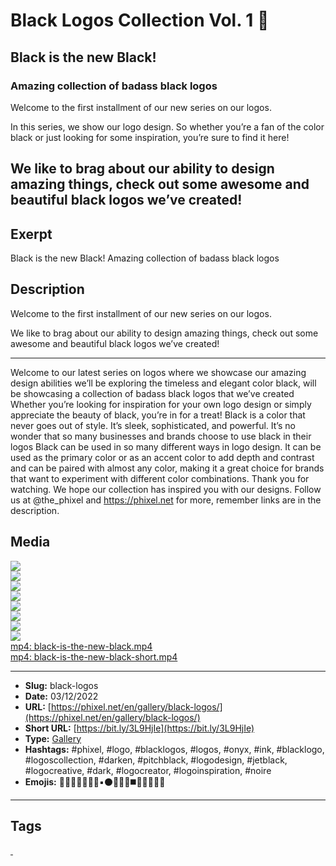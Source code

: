 # Black Logos Collection Vol. 1 🖤
## Black is the new Black!
### Amazing collection of badass black logos
Welcome to the first installment of our new series on our logos.

In this series, we show our logo design. So whether you’re a fan of the color black or just looking for some inspiration, you’re sure to find it here!

We like to brag about our ability to design amazing things, check out some awesome and beautiful black logos we’ve created!
------------
## Exerpt
Black is the new Black!
Amazing collection of badass black logos
## Description
Welcome to the first installment of our new series on our logos.

We like to brag about our ability to design amazing things, check out some awesome and beautiful black logos we’ve created!

---

Welcome to our latest series on logos where
we showcase our amazing design abilities
we’ll be exploring the timeless and elegant
color black, will be showcasing a collection
of badass black logos that we’ve created
Whether you’re looking for inspiration for
your own logo design or simply appreciate
the beauty of black, you’re in for a treat!
Black is a color that never goes out of style.
It’s sleek, sophisticated, and powerful.
It’s no wonder that so many businesses and
brands choose to use black in their logos
Black can be used in so many different ways
in logo design. It can be used as the primary
color or as an accent color to add depth and
contrast and can be paired with almost any color, 
making it a great choice for brands that want
to experiment with different color combinations.
Thank you for watching.
We hope our collection has inspired you with our designs.
Follow us at
@the_phixel and https://phixel.net for more, 
remember links are in the description.
## Media
<img src="media/8db6e988/black-logo-001.jpg" loading="lazy"><br>
<img src="media/761059f5/black-logo-003.jpg" loading="lazy"><br>
<img src="media/85fe1f3b/black-logo-004.jpg" loading="lazy"><br>
<img src="media/86185cd8/black-logo-005.jpg" loading="lazy"><br>
<img src="media/0f0f0192/black-logo-006.jpg" loading="lazy"><br>
<img src="media/02037d05/black-logo-007.jpg" loading="lazy"><br>
<img src="media/1ad4a19a/black-logo-008.jpg" loading="lazy"><br>
<img src="media/fa05fd04/black-logo-009.jpg" loading="lazy"><br>
	<a href="media/18e61e2f/black-is-the-new-black.mp4" target="_media">mp4: black-is-the-new-black.mp4</a><br>
	<a href="media/1d16d771/black-is-the-new-black-short.mp4" target="_media">mp4: black-is-the-new-black-short.mp4</a><br>

------------
- **Slug:** black-logos
- **Date:** 03/12/2022
- **URL:** [https://phixel.net/en/gallery/black-logos/](https://phixel.net/en/gallery/black-logos/)
- **Short URL:** [https://bit.ly/3L9HjIe](https://bit.ly/3L9HjIe)
- **Type:** [Gallery](#gallery)
- **Hashtags:** #phixel, #logo, #blacklogos, #logos, #onyx, #ink, #blacklogo, #logoscollection, #darken, #pitchblack, #logodesign, #jetblack, #logocreative, #dark, #logocreator, #logoinspiration, #noire
- **Emojis:** 🖤🖤🖤🖤🖤🖤🖤▪️⚫👩🏿‍🦳◼️🖤🖤🖤🖤🖤

------------
## Tags
[ ](# )
